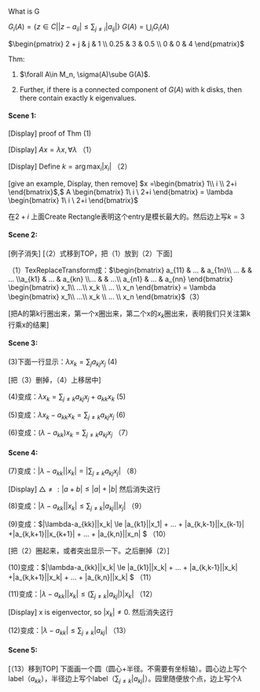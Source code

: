 What is G

$G_i(A)=\{z\in C | |z-a_{ii}|\le \sum_{j\ne i}|a_{ij}|\}$ $G(A)=\bigcup_{i}G_i(A)$

$\begin{pmatrix}  2 + j & j & 1 \\
                  0.25 & 3 & 0.5 \\
                  0 & 0 & 4  \end{pmatrix}$​

Thm:

1. $\forall A\in M_n, \sigma(A)\sube G(A)$. 

2. Further, if there is a connected component of $G(A)$ with k disks, then there contain exactly k eigenvalues.

#### Scene 1:

[Display]   proof of Thm (1)

[Display] $Ax=\lambda x,\forall \lambda$ （1）

[Display]  Define $k=\arg\max_i |x_i|$ （2）

[give an example, Display, then remove] $x =\begin{bmatrix} 1\\ i \\ 2+i \end{bmatrix}$,$ A \begin{bmatrix} 1\\ i \\ 2+i \end{bmatrix} = \lambda \begin{bmatrix} 1\\ i \\ 2+i \end{bmatrix}$

在$2+i$ 上面Create Rectangle表明这个entry是模长最大的。然后边上写$k=3$

#### Scene 2:

[例子消失] [（2）式移到TOP，把（1）放到（2）下面]

（1）TexReplaceTransform成：$\begin{bmatrix} a_{11} & ... & a_{1n}\\ ... &  & ... \\a_{k1} & ... & a_{kn} \\... &  & ...\\ a_{n1} & ... & a_{nn} \end{bmatrix} \begin{bmatrix} x_1\\ ...\\ x_k \\ ... \\ x_n \end{bmatrix} = \lambda \begin{bmatrix} x_1\\ ...\\ x_k \\ ... \\ x_n \end{bmatrix}$（3）

[把A的第k行圈出来，第一个x圈出来，第二个x的$x_k$圈出来，表明我们只关注第k行乘x的结果]

#### Scene 3:

(3)下面一行显示：$\lambda x_k = \sum_j a_{kj}x_j$ (4)

[把（3）删掉，（4）上移居中]

(4)变成：$\lambda x_k = \sum_{j\ne k} a_{kj}x_j + a_{kk}x_k$ (5)

(5)变成：$\lambda x_k -a_{kk}x_k = \sum_{j\ne k} a_{kj}x_j$ (6)

(6)变成：$(\lambda-a_{kk})x_k = \sum_{j\ne k} a_{kj}x_j$ （7）

#### Scene 4:

(7)变成：$|\lambda-a_{kk}||x_k| = |\sum_{j\ne k} a_{kj}x_j|$ （8）

[Display] $\triangle \ne: |a+b|\le|a|+|b|$ 然后消失这行

(8)变成：$|\lambda-a_{kk}||x_k| \le \sum_{j\ne k} |a_{kj}||x_j|$ （9）

(9)变成：$|\lambda-a_{kk}||x_k| \le |a_{k1}||x_1| + ... + |a_{k,k-1}||x_{k-1}| +|a_{k,k+1}||x_{k+1}| + ... + |a_{k,n}||x_n| $ （10）

[把（2）圈起来，或者突出显示一下。之后删掉（2）]

(10)变成：$|\lambda-a_{kk}||x_k| \le |a_{k1}||x_k| + ... + |a_{k,k-1}||x_k| +|a_{k,k+1}||x_k| + ... + |a_{k,n}||x_k| $ （11）

(11)变成：$|\lambda-a_{kk}||x_k| \le (\sum_{j\ne k} |a_{kj}|)|x_k|$ （12）

[Display] x is eigenvector, so $|x_k|\ne 0$. 然后消失这行

(12)变成：$|\lambda-a_{kk}| \le \sum_{j\ne k} |a_{kj}|$ （13）

#### Scene 5:

[（13）移到TOP] 下面画一个圆（圆心+半径。不需要有坐标轴）。圆心边上写个label（$a_{kk}$），半径边上写个label（$\sum_{j\ne k} |a_{kj}|$）。园里随便放个点，边上写个$\lambda$ 



